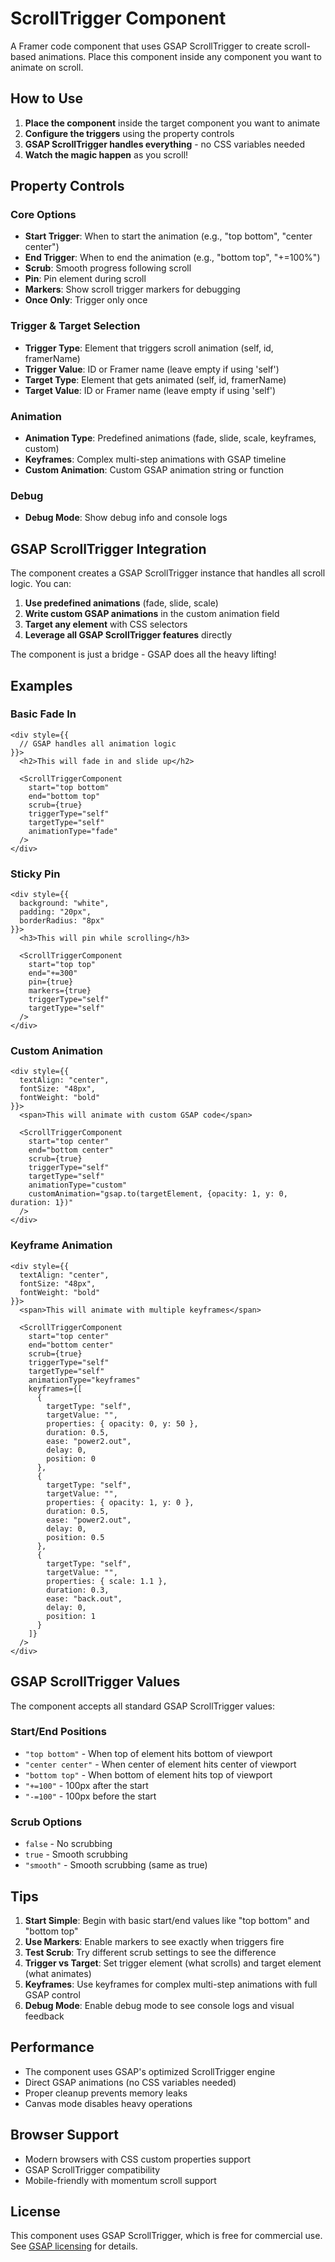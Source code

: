 # ScrollTrigger Component

A Framer code component that uses GSAP ScrollTrigger to create scroll-based animations. Place this component inside any component you want to animate on scroll.

## How to Use

1. **Place the component** inside the target component you want to animate
2. **Configure the triggers** using the property controls
3. **GSAP ScrollTrigger handles everything** - no CSS variables needed
4. **Watch the magic happen** as you scroll!

## Property Controls

### Core Options
- **Start Trigger**: When to start the animation (e.g., "top bottom", "center center")
- **End Trigger**: When to end the animation (e.g., "bottom top", "+=100%")
- **Scrub**: Smooth progress following scroll
- **Pin**: Pin element during scroll
- **Markers**: Show scroll trigger markers for debugging
- **Once Only**: Trigger only once

### Trigger & Target Selection
- **Trigger Type**: Element that triggers scroll animation (self, id, framerName)
- **Trigger Value**: ID or Framer name (leave empty if using 'self')
- **Target Type**: Element that gets animated (self, id, framerName)
- **Target Value**: ID or Framer name (leave empty if using 'self')

### Animation
- **Animation Type**: Predefined animations (fade, slide, scale, keyframes, custom)
- **Keyframes**: Complex multi-step animations with GSAP timeline
- **Custom Animation**: Custom GSAP animation string or function

### Debug
- **Debug Mode**: Show debug info and console logs

## GSAP ScrollTrigger Integration

The component creates a GSAP ScrollTrigger instance that handles all scroll logic. You can:

1. **Use predefined animations** (fade, slide, scale)
2. **Write custom GSAP animations** in the custom animation field
3. **Target any element** with CSS selectors
4. **Leverage all GSAP ScrollTrigger features** directly

The component is just a bridge - GSAP does all the heavy lifting!

## Examples

### Basic Fade In
```tsx
<div style={{
  // GSAP handles all animation logic
}}>
  <h2>This will fade in and slide up</h2>
  
  <ScrollTriggerComponent
    start="top bottom"
    end="bottom top"
    scrub={true}
    triggerType="self"
    targetType="self"
    animationType="fade"
  />
</div>
```

### Sticky Pin
```tsx
<div style={{
  background: "white",
  padding: "20px",
  borderRadius: "8px"
}}>
  <h3>This will pin while scrolling</h3>
  
  <ScrollTriggerComponent
    start="top top"
    end="+=300"
    pin={true}
    markers={true}
    triggerType="self"
    targetType="self"
  />
</div>
```

### Custom Animation
```tsx
<div style={{
  textAlign: "center",
  fontSize: "48px",
  fontWeight: "bold"
}}>
  <span>This will animate with custom GSAP code</span>
  
  <ScrollTriggerComponent
    start="top center"
    end="bottom center"
    scrub={true}
    triggerType="self"
    targetType="self"
    animationType="custom"
    customAnimation="gsap.to(targetElement, {opacity: 1, y: 0, duration: 1})"
  />
</div>
```

### Keyframe Animation
```tsx
<div style={{
  textAlign: "center",
  fontSize: "48px",
  fontWeight: "bold"
}}>
  <span>This will animate with multiple keyframes</span>
  
  <ScrollTriggerComponent
    start="top center"
    end="bottom center"
    scrub={true}
    triggerType="self"
    targetType="self"
    animationType="keyframes"
    keyframes={[
      {
        targetType: "self",
        targetValue: "",
        properties: { opacity: 0, y: 50 },
        duration: 0.5,
        ease: "power2.out",
        delay: 0,
        position: 0
      },
      {
        targetType: "self",
        targetValue: "",
        properties: { opacity: 1, y: 0 },
        duration: 0.5,
        ease: "power2.out",
        delay: 0,
        position: 0.5
      },
      {
        targetType: "self",
        targetValue: "",
        properties: { scale: 1.1 },
        duration: 0.3,
        ease: "back.out",
        delay: 0,
        position: 1
      }
    ]}
  />
</div>
```

## GSAP ScrollTrigger Values

The component accepts all standard GSAP ScrollTrigger values:

### Start/End Positions
- `"top bottom"` - When top of element hits bottom of viewport
- `"center center"` - When center of element hits center of viewport
- `"bottom top"` - When bottom of element hits top of viewport
- `"+=100"` - 100px after the start
- `"-=100"` - 100px before the start

### Scrub Options
- `false` - No scrubbing
- `true` - Smooth scrubbing
- `"smooth"` - Smooth scrubbing (same as true)

## Tips

1. **Start Simple**: Begin with basic start/end values like "top bottom" and "bottom top"
2. **Use Markers**: Enable markers to see exactly when triggers fire
3. **Test Scrub**: Try different scrub settings to see the difference
4. **Trigger vs Target**: Set trigger element (what scrolls) and target element (what animates)
5. **Keyframes**: Use keyframes for complex multi-step animations with full GSAP control
6. **Debug Mode**: Enable debug mode to see console logs and visual feedback

## Performance

- The component uses GSAP's optimized ScrollTrigger engine
- Direct GSAP animations (no CSS variables needed)
- Proper cleanup prevents memory leaks
- Canvas mode disables heavy operations

## Browser Support

- Modern browsers with CSS custom properties support
- GSAP ScrollTrigger compatibility
- Mobile-friendly with momentum scroll support

## License

This component uses GSAP ScrollTrigger, which is free for commercial use. See [GSAP licensing](https://greensock.com/licensing/) for details.
